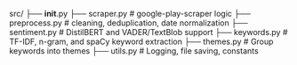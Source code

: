 src/
├── __init__.py
├── scraper.py              # google-play-scraper logic
├── preprocess.py           # cleaning, deduplication, date normalization
├── sentiment.py            # DistilBERT and VADER/TextBlob support
├── keywords.py             # TF-IDF, n-gram, and spaCy keyword extraction
├── themes.py               # Group keywords into themes
├── utils.py                # Logging, file saving, constants